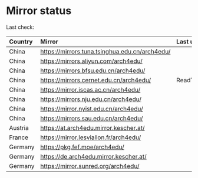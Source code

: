 <script src="./time.js"></script>
# Mirror status
Last check: <script type="text/javascript">localize(1747394442.6023235);</script>

|Country|Mirror|Last update|
|:------|:-----|:----------|
|China|https://mirrors.tuna.tsinghua.edu.cn/arch4edu/|<script type="text/javascript">localize(1747334695);</script>|
|China|https://mirrors.aliyun.com/arch4edu/|<script type="text/javascript">localize(1747334695);</script>|
|China|https://mirrors.bfsu.edu.cn/arch4edu/|<script type="text/javascript">localize(1747334695);</script>|
|China|https://mirrors.cernet.edu.cn/arch4edu/|ReadTimeout|
|China|https://mirror.iscas.ac.cn/arch4edu/|<script type="text/javascript">localize(1747378123);</script>|
|China|https://mirrors.nju.edu.cn/arch4edu/|<script type="text/javascript">localize(1747291562);</script>|
|China|https://mirror.nyist.edu.cn/arch4edu/|<script type="text/javascript">localize(1747334695);</script>|
|China|https://mirrors.sau.edu.cn/arch4edu/|<script type="text/javascript">localize(1731653531);</script>|
|Austria|https://at.arch4edu.mirror.kescher.at/|<script type="text/javascript">localize(1747334695);</script>|
|France|https://mirror.lesviallon.fr/arch4edu/|<script type="text/javascript">localize(1747334695);</script>|
|Germany|https://pkg.fef.moe/arch4edu/|<script type="text/javascript">localize(1747334695);</script>|
|Germany|https://de.arch4edu.mirror.kescher.at/|<script type="text/javascript">localize(1747334695);</script>|
|Germany|https://mirror.sunred.org/arch4edu/|<script type="text/javascript">localize(1747334695);</script>|

<script src="./tablefilter/tablefilter.js"></script>
<script src="./table.js"></script>